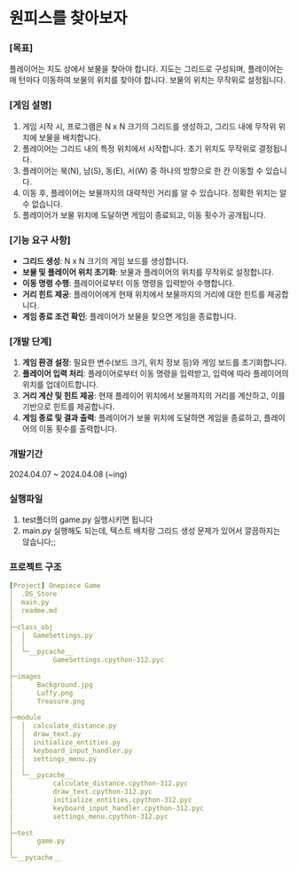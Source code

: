 # 원피스를 찾아보자

### [목표]

플레이어는 지도 상에서 보물을 찾아야 합니다. 지도는 그리드로 구성되며, 플레이어는 매 턴마다 이동하여 보물의 위치를 찾아야 합니다. 보물의 위치는 무작위로 설정됩니다.

### [게임 설명]

1. 게임 시작 시, 프로그램은 N x N 크기의 그리드를 생성하고, 그리드 내에 무작위 위치에 보물을 배치합니다.
2. 플레이어는 그리드 내의 특정 위치에서 시작합니다. 초기 위치도 무작위로 결정됩니다.
3. 플레이어는 북(N), 남(S), 동(E), 서(W) 중 하나의 방향으로 한 칸 이동할 수 있습니다.
4. 이동 후, 플레이어는 보물까지의 대략적인 거리를 알 수 있습니다. 정확한 위치는 알 수 없습니다.
5. 플레이어가 보물 위치에 도달하면 게임이 종료되고, 이동 횟수가 공개됩니다.

### [기능 요구 사항]

- **그리드 생성**: N x N 크기의 게임 보드를 생성합니다.
- **보물 및 플레이어 위치 초기화**: 보물과 플레이어의 위치를 무작위로 설정합니다.
- **이동 명령 수행**: 플레이어로부터 이동 명령을 입력받아 수행합니다.
- **거리 힌트 제공**: 플레이어에게 현재 위치에서 보물까지의 거리에 대한 힌트를 제공합니다.
- **게임 종료 조건 확인**: 플레이어가 보물을 찾으면 게임을 종료합니다.

### [개발 단계]

1. **게임 환경 설정**: 필요한 변수(보드 크기, 위치 정보 등)와 게임 보드를 초기화합니다.
2. **플레이어 입력 처리**: 플레이어로부터 이동 명령을 입력받고, 입력에 따라 플레이어의 위치를 업데이트합니다.
3. **거리 계산 및 힌트 제공**: 현재 플레이어 위치에서 보물까지의 거리를 계산하고, 이를 기반으로 힌트를 제공합니다.
4. **게임 종료 및 결과 출력**: 플레이어가 보물 위치에 도달하면 게임을 종료하고, 플레이어의 이동 횟수를 출력합니다.

### 개발기간
2024.04.07 ~ 2024.04.08 (~ing)

### 실행파일
1. test폴더의 game.py 실행시키면 됩니다
2. main.py 실행해도 되는데, 텍스트 배치랑 그리드 생성 문제가 있어서 깔끔하지는 않습니다;; 

### 프로젝트 구조
```yaml
[Project] Onepiece Game
│  .DS_Store
│  main.py
│  readme.md
│
├─class_obj
│  │  GameSettings.py
│  │
│  └─__pycache__
│          GameSettings.cpython-312.pyc
│
├─images
│      Background.jpg
│      Luffy.png
│      Treasure.png
│
├─module
│  │  calculate_distance.py
│  │  draw_text.py
│  │  initialize_entities.py
│  │  keyboard_input_handler.py
│  │  settings_menu.py
│  │
│  └─__pycache__
│          calculate_distance.cpython-312.pyc
│          draw_text.cpython-312.pyc
│          initialize_entities.cpython-312.pyc
│          keyboard_input_handler.cpython-312.pyc
│          settings_menu.cpython-312.pyc
│
├─test
│      game.py
│
└─__pycache__
```
